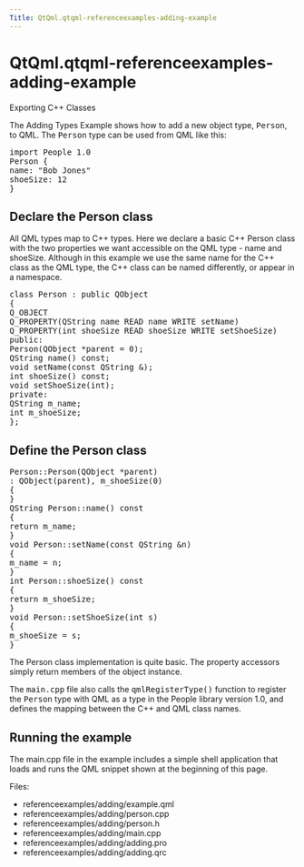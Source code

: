 ```yaml
---
Title: QtQml.qtqml-referenceexamples-adding-example
---
```


# QtQml.qtqml-referenceexamples-adding-example

<span class="subtitle"></span>
<!-- $$$referenceexamples/adding-description -->
<p>Exporting C++ Classes<p>The Adding Types Example shows how to add a new object type, <tt>Person</tt>, to QML. The <tt>Person</tt> type can be used from QML like this:</p>
<pre class="qml">import People 1.0
<span class="type">Person</span> {
<span class="name">name</span>: <span class="string">&quot;Bob Jones&quot;</span>
<span class="name">shoeSize</span>: <span class="number">12</span>
}</pre>
<h2>Declare the Person class</h2>
<p>All QML types map to C++ types. Here we declare a basic C++ Person class with the two properties we want accessible on the QML type - name and shoeSize. Although in this example we use the same name for the C++ class as the QML type, the C++ class can be named differently, or appear in a namespace.</p>
<pre class="cpp"><span class="keyword">class</span> Person : <span class="keyword">public</span> <span class="type">QObject</span>
{
Q_OBJECT
Q_PROPERTY(<span class="type">QString</span> name READ name WRITE setName)
Q_PROPERTY(<span class="type">int</span> shoeSize READ shoeSize WRITE setShoeSize)
<span class="keyword">public</span>:
Person(<span class="type">QObject</span> <span class="operator">*</span>parent <span class="operator">=</span> <span class="number">0</span>);
<span class="type">QString</span> name() <span class="keyword">const</span>;
<span class="type">void</span> setName(<span class="keyword">const</span> <span class="type">QString</span> <span class="operator">&amp;</span>);
<span class="type">int</span> shoeSize() <span class="keyword">const</span>;
<span class="type">void</span> setShoeSize(<span class="type">int</span>);
<span class="keyword">private</span>:
<span class="type">QString</span> m_name;
<span class="type">int</span> m_shoeSize;
};</pre>
<h2>Define the Person class</h2>
<pre class="cpp">Person<span class="operator">::</span>Person(<span class="type">QObject</span> <span class="operator">*</span>parent)
: <span class="type">QObject</span>(parent)<span class="operator">,</span> m_shoeSize(<span class="number">0</span>)
{
}
<span class="type">QString</span> Person<span class="operator">::</span>name() <span class="keyword">const</span>
{
<span class="keyword">return</span> m_name;
}
<span class="type">void</span> Person<span class="operator">::</span>setName(<span class="keyword">const</span> <span class="type">QString</span> <span class="operator">&amp;</span>n)
{
m_name <span class="operator">=</span> n;
}
<span class="type">int</span> Person<span class="operator">::</span>shoeSize() <span class="keyword">const</span>
{
<span class="keyword">return</span> m_shoeSize;
}
<span class="type">void</span> Person<span class="operator">::</span>setShoeSize(<span class="type">int</span> s)
{
m_shoeSize <span class="operator">=</span> s;
}</pre>
<p>The Person class implementation is quite basic. The property accessors simply return members of the object instance.</p>
<p>The <tt>main.cpp</tt> file also calls the <tt>qmlRegisterType()</tt> function to register the <tt>Person</tt> type with QML as a type in the People library version 1.0, and defines the mapping between the C++ and QML class names.</p>
<h2>Running the example</h2>
<p>The main.cpp file in the example includes a simple shell application that loads and runs the QML snippet shown at the beginning of this page.</p>
<p>Files:</p>
<ul>
<li>referenceexamples/adding/example.qml</li>
<li>referenceexamples/adding/person.cpp</li>
<li>referenceexamples/adding/person.h</li>
<li>referenceexamples/adding/main.cpp</li>
<li>referenceexamples/adding/adding.pro</li>
<li>referenceexamples/adding/adding.qrc</li>
</ul>
<!-- @@@referenceexamples/adding -->
